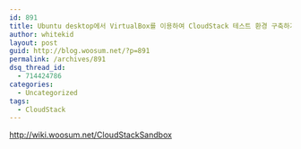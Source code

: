 ```yaml
---
id: 891
title: Ubuntu desktop에서 VirtualBox를 이용하여 CloudStack 테스트 환경 구축하기
author: whitekid
layout: post
guid: http://blog.woosum.net/?p=891
permalink: /archives/891
dsq_thread_id:
  - 714424786
categories:
  - Uncategorized
tags:
  - CloudStack
---
```

<http://wiki.woosum.net/CloudStackSandbox>